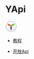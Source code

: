 # YApi
![logo](documents/images/logo_header@2x.png)


* [教程](documents/index.md)
<!-- * [内网部署](devops/index.md) -->
* [开放Api](openapi.html)
